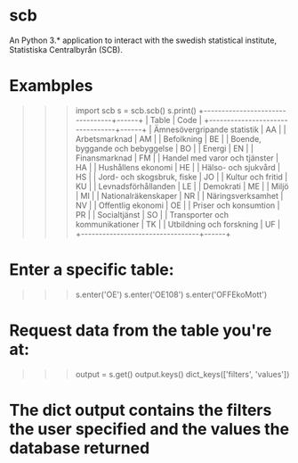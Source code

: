 # scb
An Python 3.* application to interact with the swedish statistical institute, Statistiska Centralbyrån (SCB).

# Exambples
>>> import scb
>>> s = scb.scb()
>>> s.print()
+---------------------------------+------+
|              Table              | Code |
+---------------------------------+------+
|   Ämnesövergripande statistik   |  AA  |
|          Arbetsmarknad          |  AM  |
|            Befolkning           |  BE  |
| Boende, byggande och bebyggelse |  BO  |
|              Energi             |  EN  |
|          Finansmarknad          |  FM  |
|  Handel med varor och tjänster  |  HA  |
|        Hushållens ekonomi       |  HE  |
|       Hälso- och sjukvård       |  HS  |
|    Jord- och skogsbruk, fiske   |  JO  |
|        Kultur och fritid        |  KU  |
|       Levnadsförhållanden       |  LE  |
|            Demokrati            |  ME  |
|              Miljö              |  MI  |
|       Nationalräkenskaper       |  NR  |
|        Näringsverksamhet        |  NV  |
|        Offentlig ekonomi        |  OE  |
|      Priser och konsumtion      |  PR  |
|           Socialtjänst          |  SO  |
| Transporter och kommunikationer |  TK  |
|     Utbildning och forskning    |  UF  |
+---------------------------------+------+
# Enter a specific table:
>>> s.enter('OE')
>>> s.enter('OE108')
>>> s.enter('OFFEkoMott')
# Request data from the table you're at:
>>> output = s.get() 
>>> output.keys()
dict_keys(['filters', 'values'])
# The dict output contains the filters the user specified and the values the database returned

